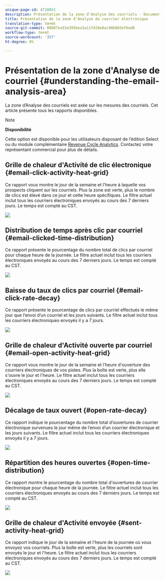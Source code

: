 ```yaml
---
unique-page-id: 4718651
description: Présentation de la zone d'Analyse des courriels - Documents marketing - Documentation du produit
title: Présentation de la zone d'Analyse du courrier électronique
translation-type: tm+mt
source-git-commit: 00887ea53e395bea3a11fd28e0ac98b085ef6ed8
workflow-type: tm+mt
source-wordcount: '357'
ht-degree: 0%

---
```



# Présentation de la zone d&#39;Analyse de courriel {#understanding-the-email-analysis-area}

La zone d’Analyse des courriels est axée sur les mesures des courriels. Cet article présente tous les rapports disponibles.

>[!NOTE]
>
>**Disponibilité**
>
>Cette option est disponible pour les utilisateurs disposant de l’édition Select ou du module complémentaire [Revenue Cycle Analytics](http://www.marketo.com/global-enterprise/marketo-revenue-cycle-analytics/). Contactez votre représentant commercial pour plus de détails.

## Grille de chaleur d&#39;Activité de clic électronique {#email-click-activity-heat-grid}

Ce rapport vous montre le jour de la semaine et l&#39;heure à laquelle vos prospects cliquent sur les courriels. Plus la zone est verte, plus le nombre de clics est élevé dans ce jour et cette heure spécifiques. Le filtre actuel inclut tous les courriers électroniques envoyés au cours des 7 derniers jours. Le temps est compté au CST.

![](assets/image2015-5-6-17-3a17-3a34.png)

## Distribution de temps après clic par courriel {#email-clicked-time-distribution}

Ce rapport présente le pourcentage du nombre total de clics par courriel pour chaque heure de la journée. Le filtre actuel inclut tous les courriers électroniques envoyés au cours des 7 derniers jours. Le temps est compté au CST.

![](assets/image2015-5-6-17-3a20-3a55.png)

## Baisse du taux de clics par courriel {#email-click-rate-decay}

Ce rapport présente le pourcentage de clics par courriel effectués le même jour que l’envoi d’un courriel et les jours suivants. Le filtre actuel inclut tous les courriers électroniques envoyés il y a 7 jours.

![](assets/image2015-5-6-17-3a26-3a50.png)

## Grille de chaleur d&#39;Activité ouverte par courriel {#email-open-activity-heat-grid}

Ce rapport vous montre le jour de la semaine et l&#39;heure d&#39;ouverture des courriers électroniques de vos pistes. Plus la boîte est verte, plus elle s&#39;ouvre le jour et l&#39;heure. Le filtre actuel inclut tous les courriers électroniques envoyés au cours des 7 derniers jours. Le temps est compté au CST.

![](assets/image2015-5-6-17-3a30-3a35.png)

## Décalage de taux ouvert {#open-rate-decay}

Ce rapport indique le pourcentage du nombre total d’ouvertures de courrier électronique survenues le jour même de l’envoi d’un courrier électronique et les jours suivants. Le filtre actuel inclut tous les courriers électroniques envoyés il y a 7 jours.

![](assets/image2015-5-6-17-3a37-3a25.png)

## Répartition des heures ouvertes {#open-time-distribution}

Ce rapport montre le pourcentage du nombre total d&#39;ouvertures de courrier électronique pour chaque heure de la journée. Le filtre actuel inclut tous les courriers électroniques envoyés au cours des 7 derniers jours. Le temps est compté au CST.

![](assets/image2015-5-6-17-3a39-3a15.png)

## Grille de chaleur d&#39;Activité envoyée {#sent-activity-heat-grid}

Ce rapport indique le jour de la semaine et l&#39;heure de la journée où vous envoyez vos courriels. Plus la boîte est verte, plus les courriels sont envoyés le jour et l&#39;heure. Le filtre actuel inclut tous les courriers électroniques envoyés au cours des 7 derniers jours. Le temps est compté au CST.

![](assets/seven.png)

